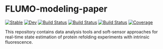 # FLUMO-modeling-paper

[![Stable](https://img.shields.io/badge/docs-stable-blue.svg)](https://dfabianus.github.io/FLUMO-modeling-paper.jl/stable/)
[![Dev](https://img.shields.io/badge/docs-dev-blue.svg)](https://dfabianus.github.io/FLUMO-modeling-paper.jl/dev/)
[![Build Status](https://github.com/dfabianus/FLUMO-modeling-paper.jl/actions/workflows/CI.yml/badge.svg?branch=master)](https://github.com/dfabianus/FLUMO-modeling-paper.jl/actions/workflows/CI.yml?query=branch%3Amaster)
[![Build Status](https://travis-ci.com/dfabianus/FLUMO-modeling-paper.jl.svg?branch=master)](https://travis-ci.com/dfabianus/FLUMO-modeling-paper.jl)
[![Build Status](https://ci.appveyor.com/api/projects/status/github/dfabianus/FLUMO-modeling-paper.jl?svg=true)](https://ci.appveyor.com/project/dfabianus/FLUMO-modeling-paper-jl)
[![Coverage](https://codecov.io/gh/dfabianus/FLUMO-modeling-paper.jl/branch/master/graph/badge.svg)](https://codecov.io/gh/dfabianus/FLUMO-modeling-paper.jl)

This repository contains data analysis tools and soft-sensor approaches for real-time state estimation of protein refolding experiments with intrinsic fluorescence.